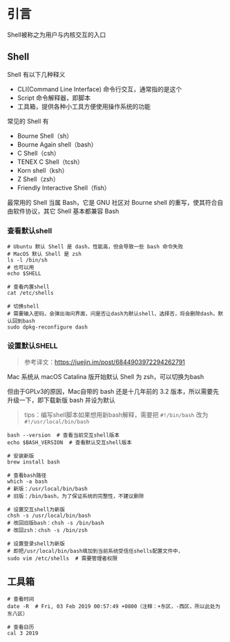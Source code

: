 # 引言

Shell被称之为用户与内核交互的入口

## Shell

Shell 有以下几种释义

- CLI(Command Line Interface) 命令行交互，通常指的是这个
- Script 命令解释器，即脚本
- 工具箱，提供各种小工具方便使用操作系统的功能

常见的 Shell 有

- Bourne Shell（sh）
- Bourne Again shell（bash）
- C Shell（csh）
- TENEX C Shell（tcsh）
- Korn shell（ksh）
- Z Shell（zsh）
- Friendly Interactive Shell（fish）

最常用的 Shell 当属 Bash，它是 GNU 社区对 Bourne shell 的重写，使其符合自由软件协议，其它 Shell 基本都兼容 Bash

### 查看默认shell

```shell
# Ubuntu 默认 Shell 是 dash，性能高，但会导致一些 bash 命令失败
# MacOS 默认 Shell 是 zsh
ls -l /bin/sh
# 也可以用
echo $SHELL

# 查看内置shell
cat /etc/shells

# 切换shell
# 需要输入密码，会弹出询问界面，问是否让dash为默认shell，选择否，将会删除dash，默认回到bash
sudo dpkg-reconfigure dash
```

### 设置默认SHELL

> 参考译文：<https://juejin.im/post/6844903972294262791>

Mac 系统从 macOS Catalina 版开始默认 Shell 为 zsh，可以切换为bash

但由于GPLv3的原因，Mac自带的 bash 还是十几年前的 3.2 版本，所以需要先升级一下，即下载新版 bash 并设为默认

> tips：编写shell脚本如果想用新bash解释，需要把 `#!/bin/bash` 改为 `#!/usr/local/bin/bash`  

```shell
bash --version  # 查看当前交互shell版本
echo $BASH_VERSION  # 查看默认交互shell版本

# 安装新版
brew install bash

# 查看bash路径
which -a bash
# 新版：/usr/local/bin/bash
# 旧版：/bin/bash，为了保证系统的完整性，不建议删除

# 设置交互shell为新版
chsh -s /usr/local/bin/bash
# 改回旧版bash：chsh -s /bin/bash
# 改回zsh：chsh -s /bin/zsh

# 设置登录shell为新版
# 即把/usr/local/bin/bash填加到当前系统受信任shells配置文件中，
sudo vim /etc/shells  # 需要管理者权限
```

## 工具箱

```shell
# 查看时间
date -R  # Fri, 03 Feb 2019 00:57:49 +0800（注释：+东区，-西区，所以此处为东八区）

# 查看日历
cal 3 2019
```
